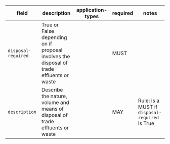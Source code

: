 | field | description | application-types | required | notes |
| --- | --- | --- | --- | --- |
| `disposal-required` | True or False depending on if proposal involves the disposal of trade effluents or waste | | MUST | | 
| `description` | Describe the nature, volume and means of disposal of trade effluents or waste | | MAY | Rule: is a MUST if `disposal-required` is True |

